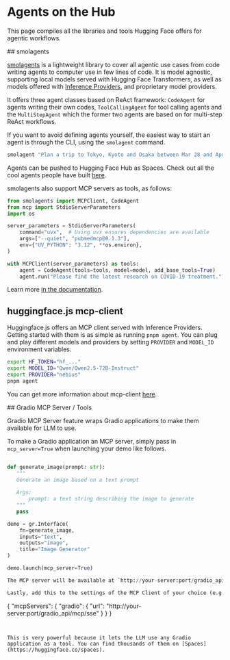 # Agents on the Hub

This page compiles all the libraries and tools Hugging Face offers for agentic workflows.

## smolagents

[smolagents](https://github.com/huggingface/smolagents) is a lightweight library to cover all agentic use cases from code writing agents to computer use in few lines of code. It is model agnostic, supporting local models served with Hugging Face Transformers, as well as models offered with [Inference Providers](../inference-providers/index.md), and proprietary model providers. 

It offers three agent classes based on ReAct framework: `CodeAgent` for agents writing their own codes, `ToolCallingAgent` for tool calling agents and the `MultiStepAgent` which the former two agents are based on for multi-step ReAct workflows.

If you want to avoid defining agents yourself, the easiest way to start an agent is through the CLI, using the `smolagent` command.

```python
smolagent "Plan a trip to Tokyo, Kyoto and Osaka between Mar 28 and Apr 7."  --model-type "InferenceClientModel" --model-id "Qwen/Qwen2.5-Coder-32B-Instruct" --imports "pandas numpy" --tools "web_search"
```

Agents can be pushed to Hugging Face Hub as Spaces. Check out all the cool agents people have built [here](https://huggingface.co/spaces?filter=smolagents&sort=likes).

smolagents also support MCP servers as tools, as follows:
```python
from smolagents import MCPClient, CodeAgent
from mcp import StdioServerParameters
import os

server_parameters = StdioServerParameters(
    command="uvx",  # Using uvx ensures dependencies are available
    args=["--quiet", "pubmedmcp@0.1.3"],
    env={"UV_PYTHON": "3.12", **os.environ},
)

with MCPClient(server_parameters) as tools:
    agent = CodeAgent(tools=tools, model=model, add_base_tools=True)
    agent.run("Please find the latest research on COVID-19 treatment.")
```
Learn more [in the documentation](https://huggingface.co/docs/smolagents/tutorials/tools#use-mcp-tools-with-mcpclient-directly).

## huggingface.js mcp-client

Huggingface.js offers an MCP client served with Inference Providers. Getting started with them is as simple as running `pnpm agent`. You can plug and play different models and providers by setting `PROVIDER` and `MODEL_ID` environment variables. 

```bash
export HF_TOKEN="hf_..."
export MODEL_ID="Qwen/Qwen2.5-72B-Instruct"
export PROVIDER="nebius"
pnpm agent
```

You can get more information about mcp-client [here](https://huggingface.co/docs/huggingface.js/en/mcp-client/README).



## Gradio MCP Server / Tools

Gradio MCP Server feature wraps Gradio applications to make them available for LLM to use. 

To make a Gradio application an MCP server, simply pass in `mcp_server=True` when launching your demo like follows.

```python

def generate_image(prompt: str):
   """
   Generate an image based on a text prompt
   
   Args:
       prompt: a text string describing the image to generate
   """
   pass

demo = gr.Interface(
    fn=generate_image,
    inputs="text",
    outputs="image",
    title="Image Generator"
)

demo.launch(mcp_server=True)

The MCP server will be available at `http://your-server:port/gradio_api/mcp/sse` where your application is served. It will have a tool corresponding to each function in your Gradio app, with the tool description automatically generated from the docstrings of your functions.

Lastly, add this to the settings of the MCP Client of your choice (e.g. Cursor).

```
{
  "mcpServers": {
    "gradio": {
      "url": "http://your-server:port/gradio_api/mcp/sse"
    }
  }
}
```


This is very powerful because it lets the LLM use any Gradio application as a tool. You can find thousands of them on [Spaces](https://huggingface.co/spaces). 
